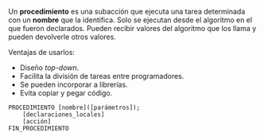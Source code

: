 Un **procedimiento** es una subacción que ejecuta una tarea determinada con un **nombre** que la identifica. Solo se ejecutan desde el algoritmo en el que fueron declarados. Pueden recibir valores del algoritmo que los llama y pueden devolverle otros valores.

Ventajas de usarlos:

- Diseño _top-down_.
- Facilita la división de tareas entre programadores.
- Se pueden incorporar a librerías.
- Evita copiar y pegar código.

```
PROCEDIMIENTO [nombre]([parámetros]);
	[declaraciones_locales]
	[acción]
FIN_PROCEDIMIENTO
```
